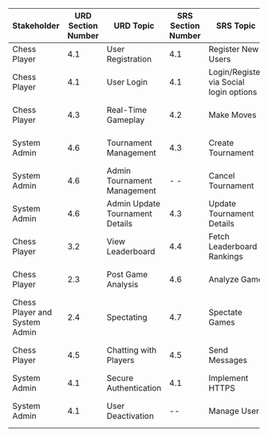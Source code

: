 | **Stakeholder** | **URD Section Number** | **URD Topic**                  | **SRS Section Number** | **SRS Topic**                   | **Architecture Section** | **Arch Topic**                 | **Design Section Number** | **Design Topic**                  | **Test Section Number** | **Test Topics**                |
|------------------|------------------------|---------------------------------|-------------------------|----------------------------------|---------------------------|---------------------------------|---------------------------|----------------------------------|--------------------------|--------------------------------|
| Chess Player         | 4.1                   | User Registration              | 4.1                   | Register New Users              | 1                    | User Registration        | 6.1                       | Registration Endpoint           | TC-1.1                  | Successful Registration       |
| Chess Player         | 4.1                   | User Login                     | 4.1                  | Login/Register via Social login options          | 1                     | User Authentication Service         | 6.1                       | Login Endpoint                  | TC-1.2                  | Login with Valid Credentials  |
| Chess Player     | 4.3                  | Real-Time Gameplay             | 4.2                  | Make Moves                      | 1                    | Game Management                   | 6.2                       | Process Player Moves            | TC-2                  | Real-Time Gameplay            |
| System Admin |  4.6                   | Tournament Management          | 4.3                   | Create Tournament               | 1                     | Tournament Managemnet             | 6.3                       | Create Tournament Endpoint      | TC-3                 | Tournament Creation           |
| System Admin            | 4.6                   | Admin Tournament Management    | - -                    | Cancel Tournament               | 2.2                     | Tournament Service             | 6.3                       | Cancel Tournament Endpoint      | TC-10.1                  | Cancel Tournament            |
| System Admin            | 4.6                   | Admin Update Tournament Details | 4.3                | Update Tournament Details        | 3.2                     | Tournament Service             | 6.3                       | Update Tournament Endpoint      | TC-10.2                  | Update Tournament Details    |
| Chess Player | 3.2                  | View Leaderboard               |4.4                   | Fetch Leaderboard Rankings       | 1                     | Leaderboard Service            | 6.4                       | Leaderboard Data Endpoint       | TC-4                 | Display Rankings             |
| Chess Player     | 2.3                   | Post Game Analysis                  | 4.6                  | Analyze Game                    | 2.1                     | Game Service               | 6.5                       | Fetch Move Analysis             | TC-5                  | Analyze Completed Game       |
| Chess Player and System Admin        | 2.4                   |Spectating               | 4.7                  | Spectate Games                  | 1                     | Watch Games                   | 6.2                       | Spectate Endpoint               | TC-6                  | Watch Live Games             |
| Chess Player       | 4.5                   | Chatting with Players                      | 4.5                 | Send Messages                   | 1                    | Chat Service                   | 6.6                       | Send Message Endpoint           | TC-8                  | Send Chat Messages           |
| System Admin     | 4.1                   | Secure Authentication          | 4.1                | Implement HTTPS                 | 2.2                     | Authentication Service         | 6.1                       | Enable HTTPS                   | TC-7                  | Secure User Authentication   |
| System Admin     | 4.1                   | User Deactivation              |    --             | Manage Users                    | 3.2                     | Admin Service                  | 6.7                       | Deactivate User Endpoint        | TC-9                  | Deactivate User              |
